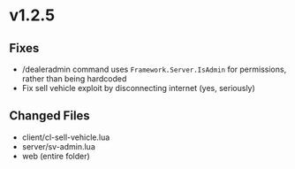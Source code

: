 # v1.2.5

## **Fixes**

* /dealeradmin command uses `Framework.Server.IsAdmin` for permissions, rather than being hardcoded
* Fix sell vehicle exploit by disconnecting internet (yes, seriously)

## **Changed Files**

* client/cl-sell-vehicle.lua
* server/sv-admin.lua
* web (entire folder)
